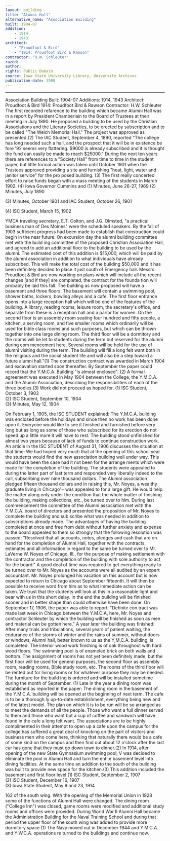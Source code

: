 ```yaml
---
layout: building
title: "Alumni Hall"
alternative_name: "Association Building"
built: 1904-07
addition:
    - 1914
    - 1943
architect: 
    - "Proudfoot & Bird"
    - "1914: Proudfoot Bird & Rawson"
contractor: "H.W. Schleuter"
razed: 
author:
rights: Public Domain
source: Iowa State University Library, University Archives
publication-date: 1980 
---
```

---
Association Building 
Built: 1904-07 Additions: 1914, 1943 
Architect: Proudfoot & Bird 
1914: Proudfoot Bird & Rawson 
Contractor: H.W. Schleuter 
The first recorded refarence to the building which became Alumni Hall was in a report by President Chamberlain to the Board of Trustees at 
their meeting in July 1890. He proposed a building to be used by the Christian Associations and the Literary Societies, to be erected by subscription and to be called "The Welch Memorial Hall." The project was approved as presented.(2) 
The IAC Student, September 4, 1890, reported "The college has long needed such a hall, and the prospect that it will be in existence be fore '92 seems very flattering. $9000 is already subscribed and it is thought the fund can easily be made to reach $25000." 
During the next ten years there are references to a "Society Hall" 
from time to time in the student paper, but little formal action was 
taken until October 1901 when the Trustees approved providing a site and furnishing "heat, light, water and janitor service" for the pro posed building. (3) 
The first really concerted effort to raise funds began with a mass meeting of the students in March 1902. (4) Iowa Governor Cummins and 
(1) Minutes, June 26-27, 1969 
(2) 
Minutes, July 1890 

(3) 
Minutes, October 1901 and IAC Student, October 26, 1901 

(4) 
ISC Student, March 15, 1902 


YMCA traveling secretary, E.T. Colton, and J.G. Olmsted, "a practical business man of Des Moines" were the scheduled speakers. 
By the fall of 1903 sufficient progress had been made to establish that construction could begin in the near future: 
On excursion day the alumni building committee met with the build ing committee of the proposed Christian Association Hall, and agreed to add  an additional floor to the building to be used by the alumni. The estimated cost of this addition is $15,000, which will be paid by the alumni association in addition to what individuals have already subscribed. This will make the total cost of the building $50,000 and it has been definitely decided to place it just south of Emergency hall. Messrs. Proudfoot & Bird are now working on plans which will include all the recent changes [and if they] are completed, the contract for the founda tion will probably be laid this fall. The building as now proposed will have a basement and three floors. The basement will contain a swimming pool, shower baths, lockers, bowling alleys and a cafe. The first floor entrance opens into a large reception hall which will be one of the features of the building. A library, reading rooms, leisure room, the secretary's office, and separate from these is a reception hall and a parlor for women. On the second floor is an assembly room seating four hundred and fifty people, a kitchen, a serving room, and five smaller rooms which ordinarily will be used for bible class rooms and such purposes, but which can be thrown together into one large dining room. The third floor will be a dormitory and the rooms will be let to students during the term but reserved for the alumni during com mencement here. Several rooms will be held for the use of alumni visiting during the term. The building will fill a long felt want both in the religious and the social student life and will also be a step toward a future alumni hall."(1) 
The construction contract was awarded in March 1904 and excavation started soon thereafter. By September the paper could record that the 
Y.M.C.A. Building "is almost enclosed". (2) 
A formal agreement was executed in May 1904 between the College, the 
Y.M.C.A. and the Alumni Association, describing the responsibilities of each of the three bodies.(3) Work did not proceed as hoped for. 
(1)  ISC  Student,  October 3,  1903  
(2)  ISC  Student, September 10,  1904  
(3)  Minutes, May 12,  1904  

On February 1, 1905, the !SC STUDENT explained: 
The Y.M.C.A. building was enclosed before the holidays and since then no work has been done upon it. Everyone would like to see it finished and furnished before very long but as long as some of those who subscribed for its erection do not speed up a little more it will have to rest. 
The building stood unfinished for almost two years because of lack of funds to continue construction work. An article in the ISC STUDENT of August 31, 1906 discusses the situation at that time: 
We had hoped very much that at the opening of this school year the students would find the new association building well under way. This would have been the case had it not been for the arrange ments which were made for the completion of the building. 
The students were appealed to during the latter part of last term and responded very liberally indeed to the call, subscribing over nine thousand dollars. The Alumni association pledged fifteen thousand dollars and in raising this, Mr. Noyes, a wealthy graduate living in Chicago'~ was appealed to for a large gift. He would help the matter along only under the condition that the whole matter of finishing the building, making collections, etc., be turned over to him. During last commencement the committee of the Alumni association met with the Y.M.C.A. board of directors and presented the proposition of Mr. Noyes to complete the building and sub scribe what was needed in addition to subscriptions already made. 
The advantages of having the building completed at once and free from debt without further anxiety and expense to the board appealed to them so strongly that the following resolution was passed: "Resolved that all accounts, notes, pledges and cash that are on hand for the completion of Alumni Hall, together with the contracts, estimates and all information in regard to the same be turned over to Mr. LaVerne W. Noyes of Chicago, Ill., for the purpose of making settlement with the contractor and the completion of the building with sole authority to act for the board." 
A good deal of time was required to get everything ready to be turned over to Mr. Noyes as the accounts were all audited by an expert accountant. Mr. Noyes prolonged his vacation on this account but is now expected to return to Chicago about September fifteenth. It will then be possible to receive word from him as to what immediate action can be taken. 
We trust that the students will look at this in a reasonable light and bear with us in this short delay. In the end the building will 
be finished sooner and in better shape than could otherwise have been done. 
On September 17, 1906, the paper was able to report: "Definite con tract was made last week in Chicago between the Y.M.C.A, here, Mr. Noyes and contractor Schleuter by which the building will be finished as soon as men and material can be gotten here." 
A year later the building was finished: 
After many trials and tribulations, several years of patient waiting, the endurance of the storms of winter and the rains of summer, without doors or windows, Alumni hall, better known to us as the Y,M,C.A. building, is completed. The interior wood work finishing is of oak throughout with hard wood floors. The swimming pool is of enameled brick on both walls and bottom. The assignment of rooms has not yet been definitely made, but the first floor will be used for general purposes, the second floor as assembly room, reading rooms, Bible study room, etc. The rooms of the third floor will be rented out for living rooms or for whatever purpose they may be needed. The furniture for the build ing is ordered and will be installed sometime during the month of September. (1) 
Late in the year a dining room was established as reported in the paper: 
The dining room in the basement of the Y.M.C.A. building will be opened at the beginning of next term. The cafe is to be a thorough ly up-to-date establishment, everything being new and of the latest model. The plan on which it is to be run will be so arranged as to meet the demands of all the people. Those who want a full dinner served to them and those who want but a cup of coffee and sandwich will have found in the cafe a long felt want. 
The associations are to be highly complimented in their attempt to open up a cafe upon the campus for the college has suffered a great deal of knocking on the part of visitors and business men who come here, thinking that naturally there would be a cafe of some kind on the campus and then find out about 12 o'clock after the last car has gone that they must go down town to dinner.(2) 
In 1914, after opening of the new State Gymnasium swimming pool, V  was decided to eliminate the pool in Alumni Hall and turn the enti:e basement level into dining facilities. At the same time an addition to the south of the building was built to provide new space for the kitchen.(3) This addition included the basement and first floor level 
(1)  ISC  Student, September 2,  1907  
(2)  ISC  Student, December 16,  1907  
(3)  Iowa State Student, May  9 and  23, 1914  

162 
of the south wing. 
With the opening of the Memorial Union in 1928 some of the functions of Alumni Hall were changed. The dining room ("College Inn") was closed, game rooms were modified and additional study rooms and offices were provided. 
During World War II Alumni Hall became the Administration Building for 
the Naval Training School and during that period the upper floor of 
the south wing was added to provide more dormitory space.(1) The Navy moved out in December 1944 and Y.M.C.A. and Y.W.C.A. operations re 
turned to the buildings and continue now.